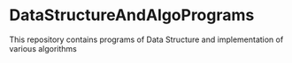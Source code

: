 # DataStructureAndAlgoPrograms
This repository contains programs of Data Structure and implementation of various algorithms

